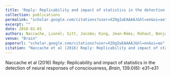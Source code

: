 ```yaml
---
title: 'Reply: Replicability and impact of statistics in the detection of neural responses of consciousness'
collection: publications
permalink: "scholar.google.com/citations?user=XZOgIwEAAAAJ&hl=en&oi=ao"
excerpt: ""
date: 2016-01-01
authors: Naccache, Lionel; Sitt, Jacobo; King, Jean-Rémi; Rohaut, Benjamin; Faugeras, Frédéric; Chennu, Srivas; Strauss, Mélanie; Valente, Mélanie; Engemann, Denis; Raimondo, Federico; 
venue: "Brain"
paperurl: "scholar.google.com/citations?user=XZOgIwEAAAAJ&hl=en&oi=ao"
citation: "Naccache et al (2016) Reply: Replicability and impact of statistics in the detection of neural responses of consciousness, <i>Brain</i>, 139.0(6): e31-e31"
---
```

Naccache et al (2016) Reply: Replicability and impact of statistics in the detection of neural responses of consciousness, <i>Brain</i>, 139.0(6): e31-e31
